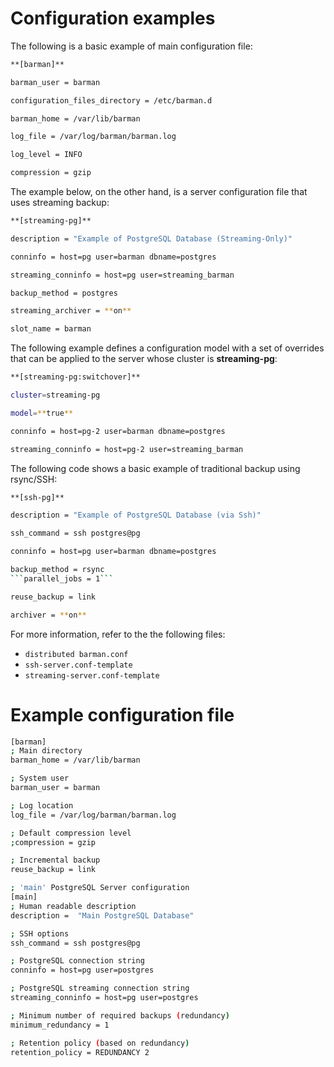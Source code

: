 # Configuration examples

The following is a basic example of main configuration file:
```bash
**[barman]**

barman_user = barman

configuration_files_directory = /etc/barman.d

barman_home = /var/lib/barman

log_file = /var/log/barman/barman.log

log_level = INFO

compression = gzip
```


The example below, on the other hand, is a server configuration file that uses streaming backup:
```bash
**[streaming-pg]**

description = "Example of PostgreSQL Database (Streaming-Only)"

conninfo = host=pg user=barman dbname=postgres

streaming_conninfo = host=pg user=streaming_barman

backup_method = postgres

streaming_archiver = **on**

slot_name = barman
```

The following example defines a configuration model with a set of overrides that can be applied to the server whose cluster is **streaming-pg**:
```bash
**[streaming-pg:switchover]**

cluster=streaming-pg

model=**true**

conninfo = host=pg-2 user=barman dbname=postgres

streaming_conninfo = host=pg-2 user=streaming_barman
```

The following code shows a basic example of traditional backup using rsync/SSH:
```bash
**[ssh-pg]**

description = "Example of PostgreSQL Database (via Ssh)"

ssh_command = ssh postgres@pg

conninfo = host=pg user=barman dbname=postgres

backup_method = rsync
```parallel_jobs = 1``` 

reuse_backup = link

archiver = **on**
```

For more information, refer to the the following files:

- `distributed barman.conf`
- `ssh-server.conf-template`
- `streaming-server.conf-template`

# Example configuration file

```bash
[barman]
; Main directory
barman_home = /var/lib/barman

; System user
barman_user = barman

; Log location
log_file = /var/log/barman/barman.log

; Default compression level
;compression = gzip

; Incremental backup
reuse_backup = link

; 'main' PostgreSQL Server configuration
[main]
; Human readable description
description =  "Main PostgreSQL Database"

; SSH options
ssh_command = ssh postgres@pg

; PostgreSQL connection string
conninfo = host=pg user=postgres

; PostgreSQL streaming connection string
streaming_conninfo = host=pg user=postgres

; Minimum number of required backups (redundancy)
minimum_redundancy = 1

; Retention policy (based on redundancy)
retention_policy = REDUNDANCY 2
```